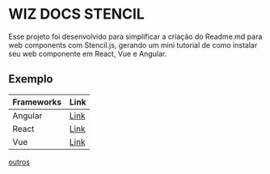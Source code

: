 # WIZ DOCS STENCIL
Esse projeto foi desenvolvido para simplificar a criação do Readme.md para web components com Stencil.js, 
gerando um mini tutorial de como instalar seu  web componente em React, Vue e Angular.



## Exemplo 

|Frameworks| Link|
|--|--|
|Angular| [Link](localhost:3000?framework=angular&npm=@wizsolucoes/wiz-tabs&tag=%20%3Cwiz-tabs%20vertical%3D%22false%22%3E%0A%20%20%20%20%3Cwiz-tab%20type%3D%22horizontal%22%20(openEvent)%3D%22openEvent(%24event)%22%20eventValue%3D'teste'%20active%3D%22false%22%3ENome%20da%20tab%3C%2Fwiz-tab%3E%0A%20%20%20%20%3Cwiz-tab%20type%3D%22horizontal%22%20(openEvent)%3D%22openEvent(%24event)%22%20eventValue%3D'teste'%20active%3D%22true%22%3ENome%20da%20tab%3C%2Fwiz-tab%3E%0A%20%20%3C%2Fwiz-tabs%3E)|
|React | [Link](localhost:3000?framework=react&npm=@wizsolucoes/wiz-tabs&tag=%20%3Cwiz-tabs%20vertical%3D%22false%22%3E%0A%20%20%20%20%3Cwiz-tab%20type%3D%22horizontal%22%20(openEvent)%3D%22openEvent(%24event)%22%20eventValue%3D'teste'%20active%3D%22false%22%3ENome%20da%20tab%3C%2Fwiz-tab%3E%0A%20%20%20%20%3Cwiz-tab%20type%3D%22horizontal%22%20(openEvent)%3D%22openEvent(%24event)%22%20eventValue%3D'teste'%20active%3D%22true%22%3ENome%20da%20tab%3C%2Fwiz-tab%3E%0A%20%20%3C%2Fwiz-tabs%3E)|
|Vue | [Link](localhost:3000?framework=vue&npm=@wizsolucoes/wiz-tabs&tag=%20%3Cwiz-tabs%20vertical%3D%22false%22%3E%0A%20%20%20%20%3Cwiz-tab%20type%3D%22horizontal%22%20(openEvent)%3D%22openEvent(%24event)%22%20eventValue%3D'teste'%20active%3D%22false%22%3ENome%20da%20tab%3C%2Fwiz-tab%3E%0A%20%20%20%20%3Cwiz-tab%20type%3D%22horizontal%22%20(openEvent)%3D%22openEvent(%24event)%22%20eventValue%3D'teste'%20active%3D%22true%22%3ENome%20da%20tab%3C%2Fwiz-tab%3E%0A%20%20%3C%2Fwiz-tabs%3E)|
[outros](https://stenciljs.com/docs/overview)
